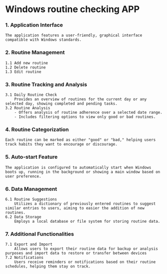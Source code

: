 # Windows routine checking APP

### 1. Application Interface
    The application features a user-friendly, graphical interface compatible with Windows standards.
### 2. Routine Management
    1.1 Add new routine
    1.2 Delete routine
    1.3 Edit routine
### 3. Routine Tracking and Analysis
    3.1 Daily Routine Check
        Provides an overview of routines for the current day or any selected day, showing completed and pending tasks.
    3.2 Routine Analysis
        - Offers analysis of routine adherence over a selected date range.
        - Includes filtering options to view only good or bad routines.
### 4.  Routine Categorization
    Each routine can be marked as either "good" or "bad," helping users track habits they want to encourage or discourage.
### 5. Auto-start Feature
    The application is configured to automatically start when Windows boots up, running in the background or showing a main window based on user preference.
### 6. Data Management
    6.1 Routine Suggestions
        Utilizes a dictionary of previously entered routines to suggest similar entries to users, aiming to easier the addition of new routines.
    6.2 Data Storage
        Employs a local database or file system for storing routine data.

### 7. Additional Functionalities
    7.1 Export and Import
        Allows users to export their routine data for backup or analysis purposes and import data to restore or transfer between devices
    7.2 Notifications
        Users receive reminders or notifications based on their routine schedules, helping them stay on track.